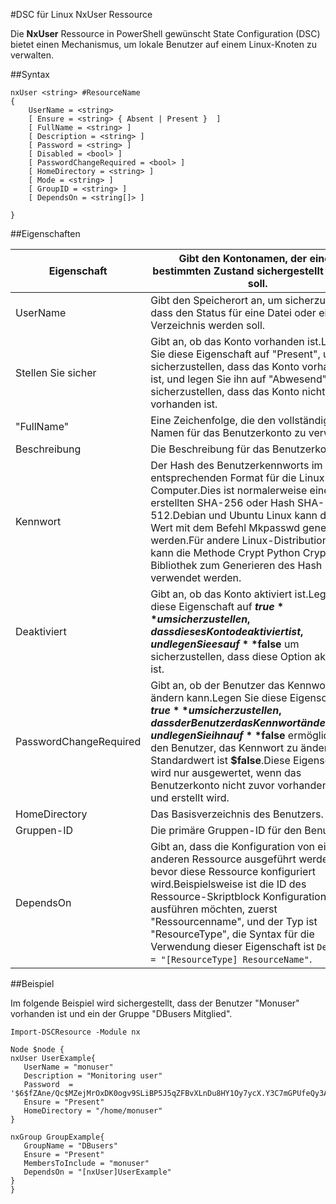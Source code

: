 #DSC für Linux NxUser Ressource

Die **NxUser** Ressource in PowerShell gewünscht State Configuration (DSC) bietet einen Mechanismus, um lokale Benutzer auf einem Linux-Knoten zu verwalten.

##Syntax

```
nxUser <string> #ResourceName
{
    UserName = <string>
    [ Ensure = <string> { Absent | Present }  ]
    [ FullName = <string> ]
    [ Description = <string> ]
    [ Password = <string> ]
    [ Disabled = <bool> ]
    [ PasswordChangeRequired = <bool> ]
    [ HomeDirectory = <string> ]
    [ Mode = <string> ]
    [ GroupID = <string> ]
    [ DependsOn = <string[]> ]

}
```

##Eigenschaften

| Eigenschaft| Gibt den Kontonamen, der einen bestimmten Zustand sichergestellt werden soll.|
|---|---|
| UserName| Gibt den Speicherort an, um sicherzustellen, dass den Status für eine Datei oder ein Verzeichnis werden soll.|
| Stellen Sie sicher| Gibt an, ob das Konto vorhanden ist.Legen Sie diese Eigenschaft auf "Present", um sicherzustellen, dass das Konto vorhanden ist, und legen Sie ihn auf "Abwesend", um sicherzustellen, dass das Konto nicht vorhanden ist.|
| "FullName"| Eine Zeichenfolge, die den vollständigen Namen für das Benutzerkonto zu verwenden.|
| Beschreibung| Die Beschreibung für das Benutzerkonto ein.|
| Kennwort| Der Hash des Benutzerkennworts im entsprechenden Format für die Linux-Computer.Dies ist normalerweise eine Salt erstellten SHA-256 oder Hash SHA-512.Debian und Ubuntu Linux kann dieser Wert mit dem Befehl Mkpasswd generiert werden.Für andere Linux-Distributionen kann die Methode Crypt Python Crypt Bibliothek zum Generieren des Hash verwendet werden.|
| Deaktiviert| Gibt an, ob das Konto aktiviert ist.Legen Sie diese Eigenschaft auf **$true** um sicherzustellen, dass dieses Konto deaktiviert ist, und legen Sie es auf **$false** um sicherzustellen, dass diese Option aktiviert ist.|
| PasswordChangeRequired| Gibt an, ob der Benutzer das Kennwort ändern kann.Legen Sie diese Eigenschaft auf **$true** um sicherzustellen, dass der Benutzer das Kennwort ändern nicht, und legen Sie ihn auf **$false** ermöglicht es den Benutzer, das Kennwort zu ändern.Der Standardwert ist **$false**.Diese Eigenschaft wird nur ausgewertet, wenn das Benutzerkonto nicht zuvor vorhanden war und erstellt wird.|
| HomeDirectory| Das Basisverzeichnis des Benutzers.|
| Gruppen-ID| Die primäre Gruppen-ID für den Benutzer.|
| DependsOn| Gibt an, dass die Konfiguration von einer anderen Ressource ausgeführt werden muss, bevor diese Ressource konfiguriert wird.Beispielsweise ist die ID des Ressource-Skriptblock Konfiguration, die Sie ausführen möchten, zuerst "Ressourcenname", und der Typ ist "ResourceType", die Syntax für die Verwendung dieser Eigenschaft ist `DependsOn = "[ResourceType] ResourceName"`.|

##Beispiel

Im folgende Beispiel wird sichergestellt, dass der Benutzer "Monuser" vorhanden ist und ein der Gruppe "DBusers Mitglied".

```
Import-DSCResource -Module nx 

Node $node {
nxUser UserExample{
   UserName = "monuser"
   Description = "Monitoring user"
   Password  =    '$6$fZAne/Qc$MZejMrOxDK0ogv9SLiBP5J5qZFBvXLnDu8HY1Oy7ycX.Y3C7mGPUfeQy3A82ev3zIabhDQnj2ayeuGn02CqE/0'
   Ensure = "Present"
   HomeDirectory = "/home/monuser"
}

nxGroup GroupExample{
   GroupName = "DBusers"
   Ensure = "Present"
   MembersToInclude = "monuser"
   DependsOn = "[nxUser]UserExample"            
}
}
```




